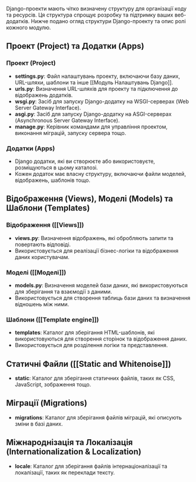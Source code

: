 Django-проекти мають чітко визначену структуру для організації коду та ресурсів. Ця структура спрощує розробку та підтримку ваших веб-додатків. Нижче подано огляд структури Django-проекту та опис ролі кожного модулю.

## Проект (Project) та Додатки (Apps)

### Проект (Project)
- **settings.py**: Файл налаштувань проекту, включаючи базу даних, URL-шляхи, шаблони та інше [[Модуль Налаштувань Django]].
- **urls.py**: Визначення URL-шляхів для проекту та підключення до відображень додатків.
- **wsgi.py**: Засіб для запуску Django-додатку на WSGI-серверах (Web Server Gateway Interface).
- **asgi.py**: Засіб для запуску Django-додатку на ASGI-серверах (Asynchronous Server Gateway Interface).
- **manage.py**: Керівник командами для управління проектом, виконання міграцій, запуску сервера тощо.

### Додатки (Apps)
- Django додатки, які ви створюєте або використовуєте, розміщуються в цьому каталозі.
- Кожен додаток має власну структуру, включаючи файли моделей, відображень, шаблонів тощо.

## Відображення (Views), Моделі (Models) та Шаблони (Templates)

### Відображення ([[Views]]) 
- **views.py**: Визначення відображень, які обробляють запити та повертають відповіді.
- Використовується для реалізації бізнес-логіки та відображення даних користувачам.

### Моделі ([[Моделі]])
- **models.py**: Визначення моделей бази даних, які використовуються для зберігання та взаємодії з даними.
- Використовується для створення таблиць бази даних та визначення відношень між ними.

### Шаблони ([[Template engine]])
- **templates**: Каталог для зберігання HTML-шаблонів, які використовуються для створення сторінок та відображення даних.
- Використовується для розділення логіки та представлення.

## Статичні Файли ([[Static and Whitenoise]])

- **static**: Каталог для зберігання статичних файлів, таких як CSS, JavaScript, зображення тощо.

## Міграції (Migrations)

- **migrations**: Каталог для зберігання файлів міграцій, які описують зміни в базі даних.

## Міжнароднізація та Локалізація (Internationalization & Localization)

- **locale**: Каталог для зберігання файлів інтернаціоналізації та локалізації, таких як переклади тексту.
